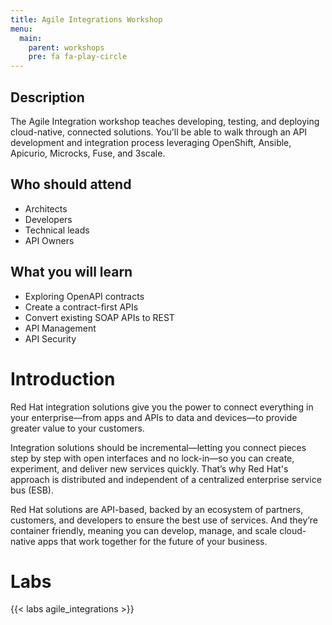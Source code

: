 ```yaml
---
title: Agile Integrations Workshop
menu:
  main:
    parent: workshops
    pre: fa fa-play-circle
---
```

## Description

The Agile Integration workshop teaches developing, testing, and deploying cloud-native, connected solutions.  You'll be able to walk through an API development and integration process leveraging OpenShift, Ansible, Apicurio, Microcks, Fuse, and 3scale.

## Who should attend

- Architects
- Developers
- Technical leads
- API Owners


## What you will learn

- Exploring OpenAPI contracts
- Create a contract-first APIs
- Convert existing SOAP APIs to REST
- API Management
- API Security

# Introduction

Red Hat integration solutions give you the power to connect everything in your enterprise—from apps and APIs to data and devices—to provide greater value to your customers.

Integration solutions should be incremental—letting you connect pieces step by step with open interfaces and no lock-in—so you can create, experiment, and deliver new services quickly. That’s why Red Hat's approach is distributed and independent of a centralized enterprise service bus (ESB).

Red Hat solutions are API-based, backed by an ecosystem of partners, customers, and developers to ensure the best use of services. And they’re container friendly, meaning you can develop, manage, and scale cloud-native apps that work together for the future of your business.

# Labs

{{< labs agile_integrations >}}

